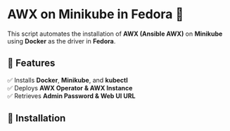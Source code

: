 # AWX on Minikube in Fedora 🚀

This script automates the installation of **AWX (Ansible AWX)** on **Minikube** using **Docker** as the driver in **Fedora**.

## 📌 Features
✅ Installs **Docker**, **Minikube**, and **kubectl**  
✅ Deploys **AWX Operator & AWX Instance**  
✅ Retrieves **Admin Password & Web UI URL**  

## 📖 Installation


